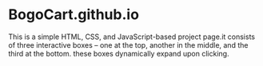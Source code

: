 # BogoCart.github.io
This is a simple HTML, CSS, and JavaScript-based project page.it consists of three interactive boxes – one at the top, another in the middle, and the third at the bottom. these boxes dynamically expand upon clicking.
